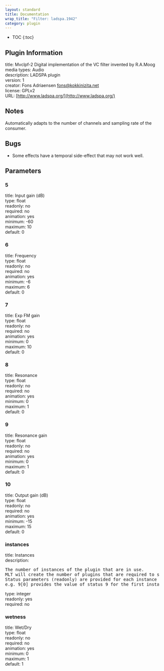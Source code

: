 ```yaml
---
layout: standard
title: Documentation
wrap_title: "Filter: ladspa.1942"
category: plugin
---
```

* TOC
{:toc}

## Plugin Information

title: Mvclpf-2   Digital implementation of the VC filter invented by R.A.Moog  
media types:
Audio  
description: LADSPA plugin  
version: 1  
creator: Fons Adriaensen <fons@kokkinizita.net>  
license: GPLv2  
URL: [http://www.ladspa.org/](http://www.ladspa.org/)  

## Notes

Automatically adapts to the number of channels and sampling rate of the consumer.

## Bugs

* Some effects have a temporal side-effect that may not work well.


## Parameters

### 5

title: Input gain (dB)    
type: float  
readonly: no  
required: no  
animation: yes  
minimum: -60  
maximum: 10  
default: 0  

### 6

title: Frequency    
type: float  
readonly: no  
required: no  
animation: yes  
minimum: -6  
maximum: 6  
default: 0  

### 7

title: Exp FM gain    
type: float  
readonly: no  
required: no  
animation: yes  
minimum: 0  
maximum: 10  
default: 0  

### 8

title: Resonance    
type: float  
readonly: no  
required: no  
animation: yes  
minimum: 0  
maximum: 1  
default: 0  

### 9

title: Resonance gain    
type: float  
readonly: no  
required: no  
animation: yes  
minimum: 0  
maximum: 1  
default: 0  

### 10

title: Output gain (dB)    
type: float  
readonly: no  
required: no  
animation: yes  
minimum: -15  
maximum: 15  
default: 0  

### instances

title: Instances    
description:
<pre>
The number of instances of the plugin that are in use.
MLT will create the number of plugins that are required to support the number of audio channels.
Status parameters (readonly) are provided for each instance and are accessed by specifying the instance number after the identifier (starting at zero).
e.g. 9[0] provides the value of status 9 for the first instance.
</pre>
type: integer  
readonly: yes  
required: no  

### wetness

title: Wet/Dry    
type: float  
readonly: no  
required: no  
animation: yes  
minimum: 0  
maximum: 1  
default: 1  

